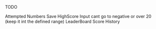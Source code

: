 TODO

Attempted Numbers
Save HighScore
Input cant go to negative or over 20 (keep it int the defined range)
LeaderBoard
Score History
